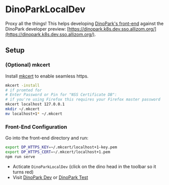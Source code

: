 # DinoParkLocalDev

Proxy all the things! This helps developing [DinoPark's front-end](https://github.com/mozilla-iam/dino-park-front-end/)
against the DinoPark developer preview: [https://dinopark.k8s.dev.sso.allizom.org/](https://dinopark.k8s.dev.sso.allizom.org/).

## Setup

### (Optional) mkcert
Install [mkcert](https://github.com/FiloSottile/mkcert) to enable seamless https.

```bash
mkcert -install
# if promted for
# Enter Password or Pin for "NSS Certificate DB":
# if you're using Firefox this requires your Firefox master password
mkcert localhost 127.0.0.1
mkdir ~/.mkcert
mv localhost+1* ~/.mkcert
```

### Front-End Configuration

Go into the front-end directory and run:

```bash
export DP_HTTPS_KEY=~/.mkcert/localhost+1-key.pem
export DP_HTTPS_CERT=~/.mkcert/localhost+1.pem
npm run serve
```

- Acticate `DinoParkLocalDev` (click on the dino head in the toolbar so it turns red)
- Visit [DinoPark Dev](https://dinopark.k8s.dev.sso.allizom.org/) or [DinoPark Test](https://dinopark.k8s.test.sso.allizom.org/)